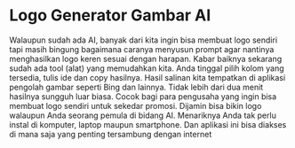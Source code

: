# Logo Generator Gambar AI

Walaupun sudah ada AI, banyak dari kita ingin bisa membuat logo sendiri tapi masih bingung bagaimana caranya menyusun prompt agar nantinya menghasilkan logo keren sesuai dengan harapan. Kabar baiknya sekarang sudah ada tool (alat) yang memudahkan kita. Anda tinggal pilih kolom yang tersedia, tulis ide dan copy hasilnya. Hasil salinan kita tempatkan di aplikasi pengolah gambar seperti Bing dan lainnya. Tidak lebih dari dua menit hasilnya sungguh luar biasa. Cocok bagi para pengusaha yang ingin bisa membuat logo sendiri untuk sekedar promosi. Dijamin bisa bikin logo walaupun Anda seorang pemula di bidang AI. Menariknya Anda tak perlu instal di komputer, laptop maupun smartphone. Dan aplikasi ini bisa diakses di mana saja yang penting tersambung dengan internet
